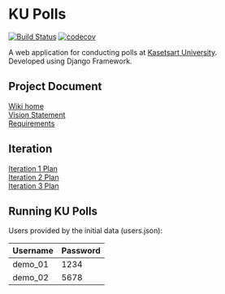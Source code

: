 # KU Polls 
[![Build Status](https://app.travis-ci.com/pattanan-cyber/ku-polls.svg?branch=main)](https://app.travis-ci.com/pattanan-cyber/ku-polls)
[![codecov](https://codecov.io/gh/pattanan-cyber/ku-polls/branch/main/graph/badge.svg?token=V95KMC42S9)](https://codecov.io/gh/pattanan-cyber/ku-polls)

A web application for conducting polls at [Kasetsart University](http://ku.ac.th).    
Developed using Django Framework.

## Project Document
[Wiki home](../../wiki/Wiki%20home)   
[Vision Statement](../../wiki/Vision%20Statement)       
[Requirements](../../wiki/Requirement) 

## Iteration        
[Iteration 1 Plan](../../wiki/Iteration%201%20Plan)        
[Iteration 2 Plan](../../wiki/Iteration%202%20Plan)      
[Iteration 3 Plan](../../wiki/Iteration%203%20Plan)   

## Running KU Polls

Users provided by the initial data (users.json):

| Username  | Password    |
|-----------|-------------|
| demo_01     | 1234    |
| demo_02     | 5678    |

